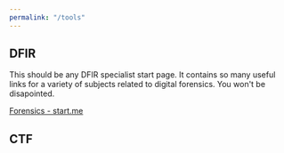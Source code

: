 ```yaml
---
permalink: "/tools"
---
```


## DFIR

This should be any DFIR specialist start page. It contains so many useful links for a variety of subjects related to digital forensics. You won't be disapointed.

[Forensics - start.me](https://start.me/p/q6mw4Q/forensics)

## CTF

